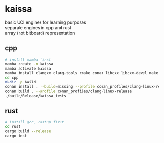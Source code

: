 # kaissa

basic UCI engines for learning purposes  
separate engines in cpp and rust  
array (not bitboard) representation

## cpp
```bash
# install mamba first
mamba create -n kaissa
mamba activate kaissa
mamba install clangxx clang-tools cmake conan libcxx libcxx-devel make ninja
cd cpp
mkdir -p build
conan install . --build=missing --profile conan_profiles/clang-linux-release
conan build . --profile conan_profiles/clang-linux-release
./build/Release/kaissa_tests
```

## rust
```bash
# install gcc, rustup first
cd rust
cargo build --release
cargo test
```